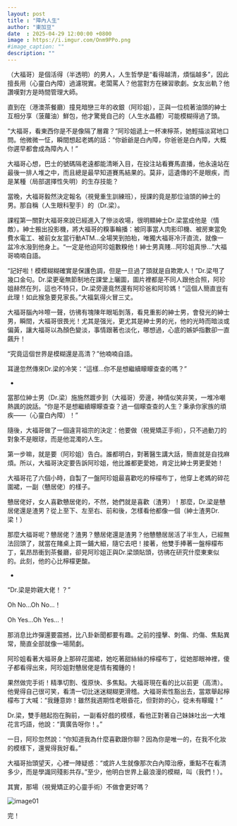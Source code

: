 ```yaml
---
layout: post
title : "障內人生"
author: "東加豆"
date  : 2025-04-29 12:00:00 +0800
image : https://i.imgur.com/Onm9PPo.png
#image_caption: ""
description: ""
---
```


（大福哥）是個活得（半透明）的男人，人生哲學是“看得越清，煩惱越多”，因此擅長用（心靈白內障）過濾現實。老闆罵人？他當對方在練習歌劇。女友出軌？他讚嘆對方是時間管理大師。

<!--more-->

直到在（港澳茶餐廳）撞見暗戀三年的收銀（阿珍姐），正與一位梳著油頭的紳士互相分享（菠蘿油）鮮包，他才驚覺自己的（人生水晶體）可能模糊得過了頭。

“大福哥，看東西你是不是像隔了層霧？”阿珍姐遞上一杯凍檸茶，她輕描淡寫地口問。他微微一怔，瞬間想起老媽的話：“你爺爺是白內障，你爸爸是白內障，大概你遲早都會成為障內人！”

大福哥心想，巴士的號碼隔老遠都能清晰入目，在投注站看賽馬直播，他永遠站在最後一排人堆之中，而且總是最早知道賽馬結果的。莫非，這遺傳的不是眼疾，而是某種（局部選擇性失明）的生存技能？

當晚，大福哥毅然決定報名（視覺重生訓練班），授課的竟是那位油頭的紳士的男。那自稱（人生眼科聖手）的（Dr.梁）。

課程第一關對大福哥來說已經進入了慘淡收場，很明顯紳士Dr.梁當成他是（情敵）。紳士搬出投影機，將大福哥的糗事輪播：被同事當人肉影印機、被房東當免費水電工、被前女友當行動ATM...全場笑到拍枱，唯獨大福哥冷汗直流，就像一盆冷水潑到他身上。“一定是他迫阿珍姐數糗他！紳士男真賤...阿珍姐真慘...”大福哥喃喃自語。

“記好啦！模模糊糊確實是保護色調，但是一旦過了頭就是自欺欺人！”Dr.梁甩了幾口金句。Dr.梁更毫無節制地在課堂上曬圖，圖片裡都是不同人跟他合照，阿珍姐赫然在列，這也不特只，Dr.梁旁邊竟然還有阿珍爸和阿珍媽！“這個人簡直豈有此理！如此猴急要見家長。”大福氣得火冒三丈。

大福哥腦內咔嚓一聲，彷彿有塊陳年眼垢剝落，看見重影的紳士男，會發光的紳士男，瞬間，大福哥很畏光！尤其是强光，更尤其是紳士男的光，他的光時而暗淡或偏黃，讓大福哥以為顏色變淡，事情跟著也淡化，哪想過，心底的嫉妒指數卻一直飆升！

“究竟這個世界是模糊還是高清？”他喃喃自語。

耳邊忽然傳來Dr.梁的冷笑：“這樣...你不是想繼續矇矇查查的嗎？”

-

當那位紳士男（Dr.梁）施施然踱步到（大福哥）旁邊，神情似笑非笑，一堆冷嘲熱諷的說話。“你是不是想繼續矇矇查查？過一個矇查查的人生？秉承你家族的頑疾——（心靈白內障）！”

隨後，大福哥做了一個違背祖宗的決定：他要做（視覺矯正手術），只不過動刀的對象不是眼球，而是他混濁的人生。

第一步嘛，就是要（阿珍姐）告白。誰都明白，對著醫生講大話，簡直就是自找麻煩。所以，大福哥決定要告訴阿珍姐，他比誰都更愛她，肯定比紳士男更愛她！

大福哥花了六個小時，自製了一盤阿珍姐最喜歡吃的檸檬布丁，他穿上老媽的碎花圍裙，一副（戇居佬）的樣子。

戇居佬好，女人喜歡戇居佬的，不然，她們就是喜歡（渣男）！那麼，Dr.梁是戇居佬還是渣男？從上至下、左至右、前和後，怎樣看他都像一個（紳士渣男Dr.梁！）

那麼大福哥呢？戇居佬？渣男？戇居佬還是渣男？他戇戇居居活了半生人，已經無法回頭了，就當在賭桌上買一鋪大細，隨它去吧！接著，他雙手捧著一盤檸檬布丁，氣昂昂衝到茶餐廳，卻見阿珍姐正與Dr.梁頭貼頭，彷彿在研究什麼東東似的。此刻，他的心比檸檬更酸。

-

“Dr.梁是妳親大佬！？”

Oh No...Oh No...！

Oh Yes...Oh Yes...！

那消息比炸彈還要震撼，比八卦新聞都要有趣。之前的撞擊、刺傷、灼傷、焦點異常，簡直全部就像一場鬧劇。

阿珍姐看著大福哥身上那碎花圍裙，她吃著甜絲絲的檸檬布丁，從她那眼神裡，傻子都看得出來，阿珍姐對戇居佬是情有獨鍾的！

果然做完手術！精準切割、復原快、多焦點。大福哥現在看的比以前更（高清）。他覺得自己很可笑，看清一切比迷迷糊糊更滑稽。大福哥索性豁出去，當眾舉起檸檬布丁大喊：“我鍾意妳！雖然我週期性老眼昏花，但對妳的心，從未有矇矓！”

Dr.梁，雙手翹起抱在胸前，一副看好戲的模樣，看他正對著自己妹妹吐出一大堆花言巧語，他說：“賣廣告呀你！。”

一日，阿珍忽然說：“你知道我為什麼喜歡跟你聊？因為你是唯一的，在我不化妝的模樣下，還覺得我好看。”

大福哥抬頭望天，心裡一陣疑惑：“或許人生就像那次白內障治療，重點不在看清多少，而是學識同殘影共存。”至少，他明白世界上最浪漫的模糊，叫（我們！）。

其實，那場（視覺矯正的心靈手術）不做會更好嗎？

![image01](https://i.imgur.com/gfsd9kk.png)

完！

<!--END-->